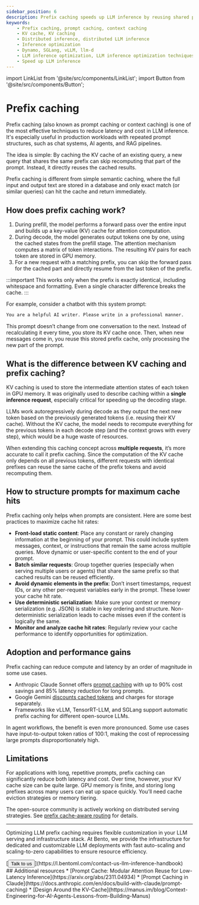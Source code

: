 ```yaml
---
sidebar_position: 6
description: Prefix caching speeds up LLM inference by reusing shared prompt KV cache across requests.
keywords:
    - Prefix caching, prompt caching, context caching
    - KV cache, KV caching
    - Distributed inference, distributed LLM inference
    - Inference optimization
    - Dynamo, SGLang, vLLM, llm-d
    - LLM inference optimization, LLM inference optimization techniques​
    - Speed up LLM inference
---
```


import LinkList from '@site/src/components/LinkList';
import Button from '@site/src/components/Button';

# Prefix caching

Prefix caching (also known as prompt caching or context caching) is one of the most effective techniques to reduce latency and cost in LLM inference. It's especially useful in production workloads with repeated prompt structures, such as chat systems, AI agents, and RAG pipelines.

The idea is simple: By caching the KV cache of an existing query, a new query that shares the same prefix can skip recomputing that part of the prompt. Instead, it directly reuses the cached results.

Prefix caching is different from simple semantic caching, where the full input and output text are stored in a database and only exact match (or similar queries) can hit the cache and return immediately.

## How does prefix caching work?

1. During prefill, the model performs a forward pass over the entire input and builds up a key-value (KV) cache for attention computation.
2. During decode, the model generates output tokens one by one, using the cached states from the prefill stage. The attention mechanism computes a matrix of token interactions. The resulting KV pairs for each token are stored in GPU memory.
3. For a new request with a matching prefix, you can skip the forward pass for the cached part and directly resume from the last token of the prefix.

:::important
This works only when the prefix is exactly identical, including whitespace and formatting. Even a single character difference breaks the cache.
:::

For example, consider a chatbot with this system prompt:

```bash
You are a helpful AI writer. Please write in a professional manner.
```

This prompt doesn’t change from one conversation to the next. Instead of recalculating it every time, you store its KV cache once. Then, when new messages come in, you reuse this stored prefix cache, only processing the new part of the prompt.

## What is the difference between KV caching and prefix caching?

KV caching is used to store the intermediate attention states of each token in GPU memory. It was originally used to describe caching within a **single inference request**, especially critical for speeding up the decoding stage.

LLMs work autoregressively during decode as they output the next new token based on the previously generated tokens (i.e. reusing their KV cache). Without the KV cache, the model needs to recompute everything for the previous tokens in each decode step (and the context grows with every step), which would be a huge waste of resources.

When extending this caching concept across **multiple requests**, it’s more accurate to call it prefix caching. Since the computation of the KV cache only depends on all previous tokens, different requests with identical prefixes can reuse the same cache of the prefix tokens and avoid recomputing them.

## How to structure prompts for maximum cache hits

Prefix caching only helps when prompts are consistent. Here are some best practices to maximize cache hit rates:

- **Front-load static content**: Place any constant or rarely changing information at the beginning of your prompt. This could include system messages, context, or instructions that remain the same across multiple queries. Move dynamic or user-specific content to the end of your prompt.
- **Batch similar requests**: Group together queries (especially when serving multiple users or agents) that share the same prefix so that cached results can be reused efficiently.
- **Avoid dynamic elements in the prefix**: Don’t insert timestamps, request IDs, or any other per-request variables early in the prompt. These lower your cache hit rate.
- **Use deterministic serialization**: Make sure your context or memory serialization (e.g. JSON) is stable in key ordering and structure. Non-deterministic serialization leads to cache misses even if the content is logically the same.
- **Monitor and analyze cache hit rates**: Regularly review your cache performance to identify opportunities for optimization.

## Adoption and performance gains

Prefix caching can reduce compute and latency by an order of magnitude in some use cases.

- Anthropic Claude Sonnet offers [prompt caching](https://www.anthropic.com/news/prompt-caching) with up to 90% cost savings and 85% latency reduction for long prompts.
- Google Gemini [discounts cached tokens](https://ai.google.dev/gemini-api/docs/caching?lang=python) and charges for storage separately.
- Frameworks like vLLM, TensorRT-LLM, and SGLang support automatic prefix caching for different open-source LLMs.

In agent workflows, the benefit is even more pronounced. Some use cases have input-to-output token ratios of 100:1, making the cost of reprocessing large prompts disproportionately high.

## Limitations

For applications with long, repetitive prompts, prefix caching can significantly reduce both latency and cost. Over time, however, your KV cache size can be quite large. GPU memory is finite, and storing long prefixes across many users can eat up space quickly. You’ll need cache eviction strategies or memory tiering.

The open-source community is actively working on distributed serving strategies. See [prefix cache-aware routing](./prefix-caching-cache-aware-routing) for details.

---

Optimizing LLM prefix caching requires flexible customization in your LLM serving and infrastructure stack. At Bento, we provide the infrastructure for dedicated and customizable LLM deployments with fast auto-scaling and scaling-to-zero capabilities to ensure resource efficiency.

<div style={{ margin: '3rem 0' }}>
[<Button>Talk to us</Button>](https://l.bentoml.com/contact-us-llm-inference-handbook)
</div>

<LinkList>
  ## Additional resources
  * [Prompt Cache: Modular Attention Reuse for Low-Latency Inference](https://arxiv.org/abs/2311.04934)
  * [Prompt Caching in Claude](https://docs.anthropic.com/en/docs/build-with-claude/prompt-caching)
  * [Design Around the KV-Cache](https://manus.im/blog/Context-Engineering-for-AI-Agents-Lessons-from-Building-Manus)
</LinkList>